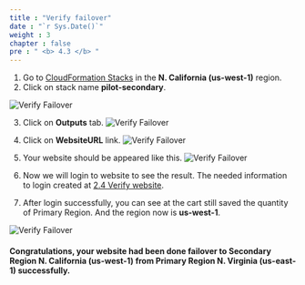 ```yaml
---
title : "Verify failover"
date : "`r Sys.Date()`"
weight : 3
chapter : false
pre : " <b> 4.3 </b> "
---
```


1. Go to [CloudFormation Stacks](https://us-west-1.console.aws.amazon.com/cloudformation/home?region=us-west-1#/stacks/?filteringText=&filteringStatus=active&viewNested=true) in the **N. California (us-west-1)** region.
2. Click on stack name **pilot-secondary**.

![Verify Failover](/images/4.failover/4.3.verifyfailover/4.3.1verifyfailover.png?width=90pc)

3. Click on **Outputs** tab.
![Verify Failover](/images/4.failover/4.3.verifyfailover/4.3.2verifyfailover.png?width=90pc)

4. Click on **WebsiteURL** link.
![Verify Failover](/images/4.failover/4.3.verifyfailover/4.3.3verifyfailover.png?width=90pc)

5. Your website should be appeared like this.
![Verify Failover](/images/4.failover/4.3.verifyfailover/4.3.4verifyfailover.png?width=90pc)

6. Now we will login to website to see the result. The needed information to login created at [2.4 Verify website](../../2.preparation/2.4.verifywebsite/).

7. After login successfully, you can see at the cart still saved the quantity of Primary Region. And the region now is **us-west-1**.

![Verify Failover](/images/4.failover/4.3.verifyfailover/4.3.5verifyfailover.png?width=90pc)


#### Congratulations, your website had been done failover to Secondary Region **N. California (us-west-1)** from Primary Region **N. Virginia (us-east-1)** successfully.